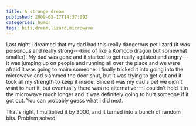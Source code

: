 ```yaml
---
title: A strange dream
published: 2009-05-17T14:37:09Z
categories: humor
tags: bits,dream,lizard,microwave
---
```


Last night I dreamed that my dad had this really dangerous pet lizard (it was poisonous and really strong---kind of like a Komodo dragon but somewhat smaller).  My dad was gone and it started to get really agitated and angry---it was jumping up on people and running all over the place and we were afraid it was going to maim someone.  I finally tricked it into going into the microwave and slammed the door shut, but it was trying to get out and it took all my strength to keep it inside.  Since it was my dad's pet we didn't want to hurt it, but eventually there was no alternative---I couldn't hold it in the microwave much longer and it was definitely going to hurt someone if it got out.  You can probably guess what I did next.

That's right, I multiplied it by 3000, and it turned into a bunch of random bits.  Problem solved!

